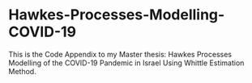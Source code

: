 # Hawkes-Processes-Modelling-COVID-19
This is the Code Appendix to my Master thesis: Hawkes Processes Modelling of the COVID-19 Pandemic in Israel Using Whittle Estimation Method.
